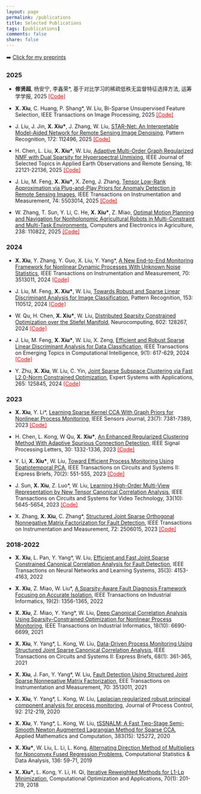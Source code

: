 ```yaml
---
layout: page
permalink: /publications
title: Selected Publications
tags: [publications]
comments: false
share: false
---
```


➡️ <a href="https://arxiv.org/search/?query=xiu%2C+xianchao&searchtype=all&abstracts=show&order=-announced_date_first&size=50" class="textlink" target="_blank"> Click for my preprints </a> 



### 2025

* <b>修贤超</b>, 杨安宁, 李鑫荣*, 基于对比学习的稀疏低秩无监督特征选择方法, 运筹学学报, 2025 <a href="https://github.com/xianchaoxiu/DSCOFS-CL" class="textlink" target="_blank" style="color: red;">[Code]</a>

* <b>X. Xiu</b>, C. Huang, P. Shang*, W. Liu, Bi-Sparse Unsupervised Feature Selection, IEEE Transactions on Image Processing, 2025 <a href="https://github.com/xianchaoxiu/BSUFS" class="textlink" target="_blank" style="color: red;">[Code]</a>

* J. Liu, J. Jin, <b>X. Xiu*</b>, J. Zhang, W. Liu, <a href="https://doi.org/10.1016/j.patcog.2025.112496" class="textlink" target="_blank">STAR-Net: An Interpretable Model-Aided Network for Remote Sensing Image Denoising</a>, Pattern Recognition, 172: 112496, 2025 <a href="https://github.com/xianchaoxiu/STAR-Net" class="textlink" target="_blank" style="color: red;">[Code]</a>

* H. Chen, L. Liu, <b>X. Xiu*</b>, W. Liu, <a href="https://doi.org/10.1109/JSTARS.2025.3602505" class="textlink" target="_blank">Adaptive Multi-Order Graph Regularized NMF with Dual Sparsity for Hyperspectral Unmixing</a>, IEEE Journal of Selected Topics in Applied Earth Observations and Remote Sensing, 18: 22121-22136, 2025 <a href="https://github.com/xianchaoxiu/MOGNMF" class="textlink" target="_blank" style="color: red;">[Code]</a>

* J. Liu, M. Feng, <b>X. Xiu*</b>, X. Zeng, J. Zhang, <a href="https://doi.org/10.1109/TIM.2025.3553235" class="textlink" target="_blank">Tensor Low-Rank Approximation via Plug-and-Play Priors for Anomaly Detection in Remote Sensing Images</a>, IEEE Transactions on Instrumentation and Measurement, 74: 5503014, 2025 <a href="https://github.com/xianchaoxiu/PnP-TLRA" class="textlink" target="_blank" style="color: red;">[Code]</a>

* W. Zhang, T. Sun, Y. Li, C. He, <b>X. Xiu*</b>, Z. Miao, <a href="https://doi.org/10.1016/j.compag.2025.110822" class="textlink" target="_blank">Optimal Motion Planning and Navigation for Nonholonomic Agricultural Robots in Multi-Constraint and Multi-Task Environments</a>, Computers and Electronics in Agriculture, 238: 110822, 2025 <a href="https://github.com/xianchaoxiu/MPAR" class="textlink" target="_blank" style="color: red;">[Code]</a>

   
### 2024

* <b>X. Xiu</b>, Y. Zhang, Y. Guo, X. Liu, Y. Yang*, <a href="https://doi.org/10.1109/TIM.2025.3553235" class="textlink" target="_blank">A New End-to-End Monitoring Framework for Nonlinear Dynamic Processes With Unknown Noise Statistics</a>, IEEE Transactions on Instrumentation and Measurement, 70: 3513011, 2024 <a href="https://github.com/xianchaoxiu/DRNN" class="textlink" target="_blank" style="color: red;">[Code]</a>

* J. Liu, M. Feng, <b>X. Xiu*</b>, W. Liu, <a href="https://doi.org/10.1016/j.patcog.2024.110512" class="textlink" target="_blank">Towards Robust and Sparse Linear Discriminant Analysis for Image Classification</a>, Pattern Recognition, 153: 110512, 2024 <a href="https://github.com/EMXlight/RSLDAplus" class="textlink" target="_blank" style="color: red;">[Code]</a>

* W. Qu, H. Chen, <b>X. Xiu*</b>, W. Liu, <a href="https://doi.org/10.1016/j.neucom.2024.128267" class="textlink" target="_blank">Distributed Sparsity Constrained Optimization over the Stiefel Manifold</a>, Neurocomputing, 602: 128267, 2024 <a href="https://github.com/wtqu/DREAM" class="textlink" target="_blank" style="color: red;">[Code]</a>

* J. Liu, M. Feng, <b>X. Xiu*</b>, W. Liu, X. Zeng, <a href="https://doi.org/10.1109/TETCI.2024.3403912" class="textlink" target="_blank">Efficient and Robust Sparse Linear Discriminant Analysis for Data Classification</a>, IEEE Transactions on Emerging Topics in Computational Intelligence, 9(1): 617-629, 2024 <a href="https://github.com/xianchaoxiu/ERSLDA" class="textlink" target="_blank" style="color: red;">[Code]</a>

* Y. Zhu, <b>X. Xiu</b>, W. Liu, C. Yin, <a href="https://doi.org/10.1016/j.eswa.2024.125845" class="textlink" target="_blank">Joint Sparse Subspace Clustering via Fast L2,0-Norm Constrained Optimization</a>, Expert Systems with Applications, 265: 125845, 2024 <a href="https://github.com/zhudafa/JSSC" class="textlink" target="_blank" style="color: red;">[Code]</a>



### 2023

* <b>X. Xiu</b>, Y. Li*, <a href="https://doi.org/10.1109/JSEN.2023.3245832" class="textlink" target="_blank">Learning Sparse Kernel CCA With Graph Priors for Nonlinear Process Monitoring</a>, IEEE Sensors Journal, 23(7): 7381-7389, 2023  <a href="https://github.com/xianchaoxiu/JSKCCA-GL" class="textlink" target="_blank" style="color: red;">[Code]</a>

* H. Chen, L. Kong, W Qu, <b>X. Xiu*</b>, <a href="https://doi.org/10.1109/LSP.2023.3316023" class="textlink" target="_blank">An Enhanced Regularized Clustering Method With Adaptive Spurious Connection Detection</a>, IEEE Signal Processing Letters, 30: 1332-1336, 2023 <a href="https://github.com/xianchaoxiu/ERC" class="textlink" target="_blank" style="color: red;">[Code]</a>

* Y. Li, <b>X. Xiu*</b>, W. Liu, <a href="https://doi.org/10.1109/TCSII.2022.3171205" class="textlink" target="_blank">Toward Efficient Process Monitoring Using Spatiotemporal PCA</a>, IEEE Transactions on Circuits and Systems II: Express Briefs, 70(2): 551-555, 2023  <a href="https://github.com/xianchaoxiu/STPCA" class="textlink" target="_blank" style="color: red;">[Code]</a>

* J. Sun, <b>X. Xiu</b>, Z. Luo*, W. Liu, <a href="https://doi.org/10.1109/TCSVT.2023.3263853" class="textlink" target="_blank">Learning High-Order Multi-View Representation by New Tensor Canonical Correlation Analysis</a>, IEEE Transactions on Circuits and Systems for Video Technology, 33(10): 5645-5654, 2023  <a href="https://github.com/xianchaoxiu/TCCA" class="textlink" target="_blank" style="color: red;">[Code]</a>

* X. Zhang, <b>X. Xiu</b>, C. Zhang*, <a href="https://doi.org/10.1109/TIM.2023.3241990" class="textlink" target="_blank">Structured Joint Sparse Orthogonal Nonnegative Matrix Factorization for Fault Detection</a>, IEEE Transactions on Instrumentation and Measurement, 72: 2506015, 2023  <a href="https://github.com/xianchaoxiu/SJSONMF" class="textlink" target="_blank" style="color: red;">[Code]</a>



### 2018-2022

* <b>X. Xiu</b>, L. Pan, Y. Yang*, W. Liu, <a href="https://doi.org/10.1109/TNNLS.2022.3201881" class="textlink" target="_blank">Efficient and Fast Joint Sparse Constrained Canonical Correlation Analysis for Fault Detection</a>, IEEE Transactions on Neural Networks and Learning Systems, 35(3): 4153-4163, 2022
  
* <b>X. Xiu</b>, Z. Miao, W. Liu*, <a href="https://doi.org/10.1109/TII.2022.3180070" class="textlink" target="_blank">A Sparsity-Aware Fault Diagnosis Framework Focusing on Accurate Isolation</a>, IEEE Transactions on Industrial Informatics, 19(2): 1356-1365, 2022
  
* <b>X. Xiu</b>, Z. Miao, Y. Yang*, W. Liu, <a href="https://doi.org/10.1109/TII.2021.3121770" class="textlink" target="_blank">Deep Canonical Correlation Analysis Using Sparsity-Constrained Optimization for Nonlinear Process Monitoring</a>, IEEE Transactions on Industrial Informatics, 18(10): 6690-6699, 2021
  
* <b>X. Xiu</b>, Y. Yang*, L. Kong, W. Liu, <a href="https://doi.org/10.1109/TCSII.2020.2988054" class="textlink" target="_blank">Data-Driven Process Monitoring Using Structured Joint Sparse Canonical Correlation Analysis</a>, IEEE Transactions on Circuits and Systems II: Express Briefs, 68(1): 361-365, 2021

* <b>X. Xiu</b>, J. Fan, Y. Yang*, W. Liu, <a href="https://doi.org/10.1109/TIM.2021.3067218" class="textlink" target="_blank">Fault Detection Using Structured Joint Sparse Nonnegative Matrix Factorization</a>, EEE Transactions on Instrumentation and Measurement, 70: 3513011, 2021

* <b>X. Xiu</b>, Y. Yang*, L. Kong, W. Liu, <a href="https://doi.org/10.1016/j.jprocont.2020.06.011" class="textlink" target="_blank">Laplacian regularized robust principal component analysis for process monitoring</a>, Journal of Process Control, 92: 212-219, 2020
  
* <b>X. Xiu</b>, Y. Yang*, L. Kong, W. Liu, <a href="https://doi.org/10.1016/j.amc.2020.125272" class="textlink" target="_blank">tSSNALM: A Fast Two-Stage Semi-Smooth Newton Augmented Lagrangian Method for Sparse CCA</a>, Applied Mathematics and Computation, 383(15): 125272, 2020
  
* <b>X. Xiu*</b>, W. Liu, L. Li, L. Kong, <a href="https://doi.org/10.1016/j.csda.2019.01.002" class="textlink" target="_blank">Alternating Direction Method of Multipliers for Nonconvex Fused Regression Problems</a>, Computational Statistics & Data Analysis, 136: 59-71, 2019
  
* <b>X. Xiu*</b>, L. Kong, Y. Li, H. Qi, <a href="https://doi.org/10.1007/s10589-017-9977-7" class="textlink" target="_blank">Iterative Reweighted Methods for L1-Lp Minimization</a>, Computational Optimization and Applications, 70(1): 201-219, 2018

